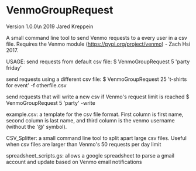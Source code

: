# VenmoGroupRequest
Version 1.0.0\n
2019 Jared Kreppein


A small command line tool to send Venmo requests to a every user in a csv file.
Requires the Venmo module (https://pypi.org/project/venmo) - Zach Hsi 2017.


USAGE:
send requests from default csv file:
    $ VenmoGroupRequest 5 'party friday'

send requests using a different csv file:
    $ VenmoGroupRequest 25 't-shirts for event' -f otherfile.csv

send requests that will write a new csv if Venmo's request limit is reached
    $ VenmoGroupRequest 5 'party' -write
    
    
example.csv:
a template for the csv file format. First column is first name, second column is last name, and third column is the venmo username (without the '@' symbol).


CSV_Splitter:
a small command line tool to split apart large csv files. Useful when csv files are larger than Venmo's 50 requests per day limit


spreadsheet_scripts.gs:
allows a google spreadsheet to parse a gmail account and update based on Venmo email notifications
